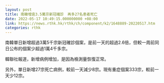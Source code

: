 ```yaml
---
layout: post
title: 南韓增逾3.5萬宗新冠確診　再多27名患者死亡
date: 2022-05-17 10:49:15.000000000 +08:00
link: https://news.rthk.hk/rthk/ch/component/k2/1648889-20220517.htm
categories: rthk
---
```


南韓單日新增超過3萬5千宗新冠確診個案，是前一天的超過2.6倍，但較一周前同日公布的個案少超過1萬4千多宗。

韓聯社報道，新增病例增加，是因為檢測量恢復正常。

另外，單日新增27宗死亡病例，較前一天減少8宗。現有重症個案333宗，較前一天少12宗。
